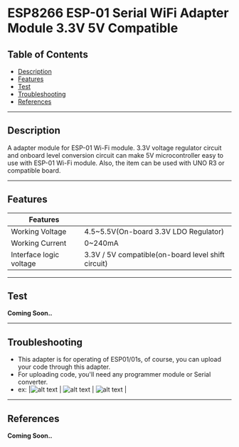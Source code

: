 # ESP8266 ESP-01 Serial WiFi Adapter Module 3.3V 5V Compatible

## Table of Contents

-   [Description](#description)
-   [Features](#features)
-   [Test](#test)
-   [Troubleshooting](#troubleshooting)
-   [References](#references)

---

## Description

A adapter module for ESP-01 Wi-Fi module. 3.3V voltage regulator circuit and onboard level conversion circuit can make 5V microcontroller easy to use with ESP-01 Wi-Fi module.
Also, the item can be used with UNO R3 or compatible board.

---

## Features

| Features                |                                                    |
| ----------------------- | -------------------------------------------------- |
| Working Voltage         | 4.5~5.5V(On-board 3.3V LDO Regulator)              |
| Working Current         | 0~240mA                                            |
| Interface logic voltage | 3.3V / 5V compatible(on-board level shift circuit) |

---

## Test

**Coming Soon..**

---

## Troubleshooting

-   This adapter is for operating of ESP01/01s, of course, you can upload your code through this adapter.
-   For uploading code, you'll need any programmer module or Serial converter.
-   ex:
    |![alt text](https://bit.ly/3twYkQJ 'Serial converter') | ![alt text](https://bit.ly/30VMSSm 'Serial converter') | ![alt text](https://bit.ly/3rYmHqd 'Serial converter') |

---

## References

**Coming Soon..**
